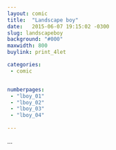 ```yaml
---
layout: comic
title:  "Landscape boy"
date:   2015-06-07 19:15:02 -0300
slug: landscapeboy
background: "#000"
maxwidth: 800
buylink: print_4let

categories:
 - comic


numberpages:
 - "lboy_01"
 - "lboy_02"
 - "lboy_03"
 - "lboy_04"
 
---
```


...